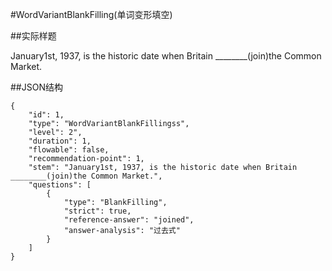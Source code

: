 #WordVariantBlankFilling(单词变形填空)

##实际样题

January1st, 1937, is the historic date when Britain ________(join)the Common Market. 

##JSON结构

	{
		"id": 1,						
		"type": "WordVariantBlankFillingss",			
		"level": 2",						
		"duration": 1,					
		"flowable": false,				
		"recommendation-point": 1,		
		"stem": "January1st, 1937, is the historic date when Britain ________(join)the Common Market.",
		"questions": [
			{
				"type": "BlankFilling",
				"strict": true,	
				"reference-answer": "joined",		
				"answer-analysis": "过去式"
			}
		]
	}
